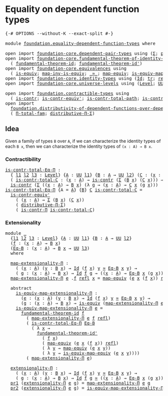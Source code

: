 # Equality on dependent function types

<pre class="Agda"><a id="49" class="Symbol">{-#</a> <a id="53" class="Keyword">OPTIONS</a> <a id="61" class="Pragma">--without-K</a> <a id="73" class="Pragma">--exact-split</a> <a id="87" class="Symbol">#-}</a>

<a id="92" class="Keyword">module</a> <a id="99" href="foundation.equality-dependent-function-types.html" class="Module">foundation.equality-dependent-function-types</a> <a id="144" class="Keyword">where</a>

<a id="151" class="Keyword">open</a> <a id="156" class="Keyword">import</a> <a id="163" href="foundation-core.dependent-pair-types.html" class="Module">foundation-core.dependent-pair-types</a> <a id="200" class="Keyword">using</a> <a id="206" class="Symbol">(</a><a id="207" href="foundation-core.dependent-pair-types.html#502" class="Record">Σ</a><a id="208" class="Symbol">;</a> <a id="210" href="foundation-core.dependent-pair-types.html#575" class="InductiveConstructor">pair</a><a id="214" class="Symbol">;</a> <a id="216" href="foundation-core.dependent-pair-types.html#592" class="Field">pr1</a><a id="219" class="Symbol">;</a> <a id="221" href="foundation-core.dependent-pair-types.html#604" class="Field">pr2</a><a id="224" class="Symbol">)</a>
<a id="226" class="Keyword">open</a> <a id="231" class="Keyword">import</a> <a id="238" href="foundation-core.fundamental-theorem-of-identity-types.html" class="Module">foundation-core.fundamental-theorem-of-identity-types</a> <a id="292" class="Keyword">using</a>
  <a id="300" class="Symbol">(</a> <a id="302" href="foundation-core.fundamental-theorem-of-identity-types.html#1888" class="Function">fundamental-theorem-id</a><a id="324" class="Symbol">;</a> <a id="326" href="foundation-core.fundamental-theorem-of-identity-types.html#2160" class="Function">fundamental-theorem-id&#39;</a><a id="349" class="Symbol">)</a>
<a id="351" class="Keyword">open</a> <a id="356" class="Keyword">import</a> <a id="363" href="foundation-core.equivalences.html" class="Module">foundation-core.equivalences</a> <a id="392" class="Keyword">using</a>
  <a id="400" class="Symbol">(</a> <a id="402" href="foundation-core.equivalences.html#1542" class="Function">is-equiv</a><a id="410" class="Symbol">;</a> <a id="412" href="foundation-core.equivalences.html#4173" class="Function">map-inv-is-equiv</a><a id="428" class="Symbol">;</a> <a id="430" href="foundation-core.equivalences.html#1607" class="Function Operator">_≃_</a><a id="433" class="Symbol">;</a> <a id="435" href="foundation-core.equivalences.html#1807" class="Function">map-equiv</a><a id="444" class="Symbol">;</a> <a id="446" href="foundation-core.equivalences.html#1862" class="Function">is-equiv-map-equiv</a><a id="464" class="Symbol">)</a>
<a id="466" class="Keyword">open</a> <a id="471" class="Keyword">import</a> <a id="478" href="foundation-core.identity-types.html" class="Module">foundation-core.identity-types</a> <a id="509" class="Keyword">using</a> <a id="515" class="Symbol">(</a><a id="516" href="foundation-core.identity-types.html#641" class="Datatype">Id</a><a id="518" class="Symbol">;</a> <a id="520" href="foundation-core.identity-types.html#4584" class="Function">tr</a><a id="522" class="Symbol">;</a> <a id="524" href="foundation-core.identity-types.html#694" class="InductiveConstructor">refl</a><a id="528" class="Symbol">)</a>
<a id="530" class="Keyword">open</a> <a id="535" class="Keyword">import</a> <a id="542" href="foundation-core.universe-levels.html" class="Module">foundation-core.universe-levels</a> <a id="574" class="Keyword">using</a> <a id="580" class="Symbol">(</a><a id="581" href="Agda.Primitive.html#597" class="Postulate">Level</a><a id="586" class="Symbol">;</a> <a id="588" href="foundation-core.universe-levels.html#222" class="Primitive">UU</a><a id="590" class="Symbol">;</a> <a id="592" href="Agda.Primitive.html#810" class="Primitive Operator">_⊔_</a><a id="595" class="Symbol">)</a>

<a id="598" class="Keyword">open</a> <a id="603" class="Keyword">import</a> <a id="610" href="foundation.contractible-types.html" class="Module">foundation.contractible-types</a> <a id="640" class="Keyword">using</a>
  <a id="648" class="Symbol">(</a> <a id="650" href="foundation-core.contractible-types.html#925" class="Function">is-contr</a><a id="658" class="Symbol">;</a> <a id="660" href="foundation-core.contractible-types.html#3739" class="Function">is-contr-equiv&#39;</a><a id="675" class="Symbol">;</a> <a id="677" href="foundation-core.contractible-types.html#1970" class="Function">is-contr-total-path</a><a id="696" class="Symbol">;</a> <a id="698" href="foundation.contractible-types.html#1218" class="Function">is-contr-Π</a><a id="708" class="Symbol">)</a>
<a id="710" class="Keyword">open</a> <a id="715" class="Keyword">import</a>
  <a id="724" href="foundation.distributivity-of-dependent-functions-over-dependent-pairs.html" class="Module">foundation.distributivity-of-dependent-functions-over-dependent-pairs</a> <a id="794" class="Keyword">using</a>
  <a id="802" class="Symbol">(</a> <a id="804" href="foundation.distributivity-of-dependent-functions-over-dependent-pairs.html#1288" class="Function">Π-total-fam</a><a id="815" class="Symbol">;</a> <a id="817" href="foundation.distributivity-of-dependent-functions-over-dependent-pairs.html#4401" class="Function">distributive-Π-Σ</a><a id="833" class="Symbol">)</a>
</pre>
## Idea

Given a family of types `B` over `A`, if we can characterize the identity types of each `B x`, then we can characterize the identity types of `(x : A) → B x`.

### Contractibility

<pre class="Agda"><a id="is-contr-total-Eq-Π"></a><a id="1038" href="foundation.equality-dependent-function-types.html#1038" class="Function">is-contr-total-Eq-Π</a> <a id="1058" class="Symbol">:</a>
  <a id="1062" class="Symbol">{</a> <a id="1064" href="foundation.equality-dependent-function-types.html#1064" class="Bound">l1</a> <a id="1067" href="foundation.equality-dependent-function-types.html#1067" class="Bound">l2</a> <a id="1070" href="foundation.equality-dependent-function-types.html#1070" class="Bound">l3</a> <a id="1073" class="Symbol">:</a> <a id="1075" href="Agda.Primitive.html#597" class="Postulate">Level</a><a id="1080" class="Symbol">}</a> <a id="1082" class="Symbol">{</a><a id="1083" href="foundation.equality-dependent-function-types.html#1083" class="Bound">A</a> <a id="1085" class="Symbol">:</a> <a id="1087" href="foundation-core.universe-levels.html#222" class="Primitive">UU</a> <a id="1090" href="foundation.equality-dependent-function-types.html#1064" class="Bound">l1</a><a id="1092" class="Symbol">}</a> <a id="1094" class="Symbol">{</a><a id="1095" href="foundation.equality-dependent-function-types.html#1095" class="Bound">B</a> <a id="1097" class="Symbol">:</a> <a id="1099" href="foundation.equality-dependent-function-types.html#1083" class="Bound">A</a> <a id="1101" class="Symbol">→</a> <a id="1103" href="foundation-core.universe-levels.html#222" class="Primitive">UU</a> <a id="1106" href="foundation.equality-dependent-function-types.html#1067" class="Bound">l2</a><a id="1108" class="Symbol">}</a> <a id="1110" class="Symbol">(</a><a id="1111" href="foundation.equality-dependent-function-types.html#1111" class="Bound">C</a> <a id="1113" class="Symbol">:</a> <a id="1115" class="Symbol">(</a><a id="1116" href="foundation.equality-dependent-function-types.html#1116" class="Bound">x</a> <a id="1118" class="Symbol">:</a> <a id="1120" href="foundation.equality-dependent-function-types.html#1083" class="Bound">A</a><a id="1121" class="Symbol">)</a> <a id="1123" class="Symbol">→</a> <a id="1125" href="foundation.equality-dependent-function-types.html#1095" class="Bound">B</a> <a id="1127" href="foundation.equality-dependent-function-types.html#1116" class="Bound">x</a> <a id="1129" class="Symbol">→</a> <a id="1131" href="foundation-core.universe-levels.html#222" class="Primitive">UU</a> <a id="1134" href="foundation.equality-dependent-function-types.html#1070" class="Bound">l3</a><a id="1136" class="Symbol">)</a> <a id="1138" class="Symbol">→</a>
  <a id="1142" class="Symbol">(</a> <a id="1144" href="foundation.equality-dependent-function-types.html#1144" class="Bound">is-contr-total-C</a> <a id="1161" class="Symbol">:</a> <a id="1163" class="Symbol">(</a><a id="1164" href="foundation.equality-dependent-function-types.html#1164" class="Bound">x</a> <a id="1166" class="Symbol">:</a> <a id="1168" href="foundation.equality-dependent-function-types.html#1083" class="Bound">A</a><a id="1169" class="Symbol">)</a> <a id="1171" class="Symbol">→</a> <a id="1173" href="foundation-core.contractible-types.html#925" class="Function">is-contr</a> <a id="1182" class="Symbol">(</a><a id="1183" href="foundation-core.dependent-pair-types.html#502" class="Record">Σ</a> <a id="1185" class="Symbol">(</a><a id="1186" href="foundation.equality-dependent-function-types.html#1095" class="Bound">B</a> <a id="1188" href="foundation.equality-dependent-function-types.html#1164" class="Bound">x</a><a id="1189" class="Symbol">)</a> <a id="1191" class="Symbol">(</a><a id="1192" href="foundation.equality-dependent-function-types.html#1111" class="Bound">C</a> <a id="1194" href="foundation.equality-dependent-function-types.html#1164" class="Bound">x</a><a id="1195" class="Symbol">)))</a> <a id="1199" class="Symbol">→</a>
  <a id="1203" href="foundation-core.contractible-types.html#925" class="Function">is-contr</a> <a id="1212" class="Symbol">(</a><a id="1213" href="foundation-core.dependent-pair-types.html#502" class="Record">Σ</a> <a id="1215" class="Symbol">((</a><a id="1217" href="foundation.equality-dependent-function-types.html#1217" class="Bound">x</a> <a id="1219" class="Symbol">:</a> <a id="1221" href="foundation.equality-dependent-function-types.html#1083" class="Bound">A</a><a id="1222" class="Symbol">)</a> <a id="1224" class="Symbol">→</a> <a id="1226" href="foundation.equality-dependent-function-types.html#1095" class="Bound">B</a> <a id="1228" href="foundation.equality-dependent-function-types.html#1217" class="Bound">x</a><a id="1229" class="Symbol">)</a> <a id="1231" class="Symbol">(λ</a> <a id="1234" href="foundation.equality-dependent-function-types.html#1234" class="Bound">g</a> <a id="1236" class="Symbol">→</a> <a id="1238" class="Symbol">(</a><a id="1239" href="foundation.equality-dependent-function-types.html#1239" class="Bound">x</a> <a id="1241" class="Symbol">:</a> <a id="1243" href="foundation.equality-dependent-function-types.html#1083" class="Bound">A</a><a id="1244" class="Symbol">)</a> <a id="1246" class="Symbol">→</a> <a id="1248" href="foundation.equality-dependent-function-types.html#1111" class="Bound">C</a> <a id="1250" href="foundation.equality-dependent-function-types.html#1239" class="Bound">x</a> <a id="1252" class="Symbol">(</a><a id="1253" href="foundation.equality-dependent-function-types.html#1234" class="Bound">g</a> <a id="1255" href="foundation.equality-dependent-function-types.html#1239" class="Bound">x</a><a id="1256" class="Symbol">)))</a>
<a id="1260" href="foundation.equality-dependent-function-types.html#1038" class="Function">is-contr-total-Eq-Π</a> <a id="1280" class="Symbol">{</a><a id="1281" class="Argument">A</a> <a id="1283" class="Symbol">=</a> <a id="1285" href="foundation.equality-dependent-function-types.html#1285" class="Bound">A</a><a id="1286" class="Symbol">}</a> <a id="1288" class="Symbol">{</a><a id="1289" href="foundation.equality-dependent-function-types.html#1289" class="Bound">B</a><a id="1290" class="Symbol">}</a> <a id="1292" href="foundation.equality-dependent-function-types.html#1292" class="Bound">C</a> <a id="1294" href="foundation.equality-dependent-function-types.html#1294" class="Bound">is-contr-total-C</a> <a id="1311" class="Symbol">=</a>
  <a id="1315" href="foundation-core.contractible-types.html#3739" class="Function">is-contr-equiv&#39;</a>
    <a id="1335" class="Symbol">(</a> <a id="1337" class="Symbol">(</a><a id="1338" href="foundation.equality-dependent-function-types.html#1338" class="Bound">x</a> <a id="1340" class="Symbol">:</a> <a id="1342" href="foundation.equality-dependent-function-types.html#1285" class="Bound">A</a><a id="1343" class="Symbol">)</a> <a id="1345" class="Symbol">→</a> <a id="1347" href="foundation-core.dependent-pair-types.html#502" class="Record">Σ</a> <a id="1349" class="Symbol">(</a><a id="1350" href="foundation.equality-dependent-function-types.html#1289" class="Bound">B</a> <a id="1352" href="foundation.equality-dependent-function-types.html#1338" class="Bound">x</a><a id="1353" class="Symbol">)</a> <a id="1355" class="Symbol">(</a><a id="1356" href="foundation.equality-dependent-function-types.html#1292" class="Bound">C</a> <a id="1358" href="foundation.equality-dependent-function-types.html#1338" class="Bound">x</a><a id="1359" class="Symbol">))</a>
    <a id="1366" class="Symbol">(</a> <a id="1368" href="foundation.distributivity-of-dependent-functions-over-dependent-pairs.html#4401" class="Function">distributive-Π-Σ</a><a id="1384" class="Symbol">)</a>
    <a id="1390" class="Symbol">(</a> <a id="1392" href="foundation.contractible-types.html#1218" class="Function">is-contr-Π</a> <a id="1403" href="foundation.equality-dependent-function-types.html#1294" class="Bound">is-contr-total-C</a><a id="1419" class="Symbol">)</a>
</pre>
### Extensionality

<pre class="Agda"><a id="1454" class="Keyword">module</a> <a id="1461" href="foundation.equality-dependent-function-types.html#1461" class="Module">_</a>
  <a id="1465" class="Symbol">{</a><a id="1466" href="foundation.equality-dependent-function-types.html#1466" class="Bound">l1</a> <a id="1469" href="foundation.equality-dependent-function-types.html#1469" class="Bound">l2</a> <a id="1472" href="foundation.equality-dependent-function-types.html#1472" class="Bound">l3</a> <a id="1475" class="Symbol">:</a> <a id="1477" href="Agda.Primitive.html#597" class="Postulate">Level</a><a id="1482" class="Symbol">}</a> <a id="1484" class="Symbol">{</a><a id="1485" href="foundation.equality-dependent-function-types.html#1485" class="Bound">A</a> <a id="1487" class="Symbol">:</a> <a id="1489" href="foundation-core.universe-levels.html#222" class="Primitive">UU</a> <a id="1492" href="foundation.equality-dependent-function-types.html#1466" class="Bound">l1</a><a id="1494" class="Symbol">}</a> <a id="1496" class="Symbol">{</a><a id="1497" href="foundation.equality-dependent-function-types.html#1497" class="Bound">B</a> <a id="1499" class="Symbol">:</a> <a id="1501" href="foundation.equality-dependent-function-types.html#1485" class="Bound">A</a> <a id="1503" class="Symbol">→</a> <a id="1505" href="foundation-core.universe-levels.html#222" class="Primitive">UU</a> <a id="1508" href="foundation.equality-dependent-function-types.html#1469" class="Bound">l2</a><a id="1510" class="Symbol">}</a>
  <a id="1514" class="Symbol">(</a><a id="1515" href="foundation.equality-dependent-function-types.html#1515" class="Bound">f</a> <a id="1517" class="Symbol">:</a> <a id="1519" class="Symbol">(</a><a id="1520" href="foundation.equality-dependent-function-types.html#1520" class="Bound">x</a> <a id="1522" class="Symbol">:</a> <a id="1524" href="foundation.equality-dependent-function-types.html#1485" class="Bound">A</a><a id="1525" class="Symbol">)</a> <a id="1527" class="Symbol">→</a> <a id="1529" href="foundation.equality-dependent-function-types.html#1497" class="Bound">B</a> <a id="1531" href="foundation.equality-dependent-function-types.html#1520" class="Bound">x</a><a id="1532" class="Symbol">)</a>
  <a id="1536" class="Symbol">(</a><a id="1537" href="foundation.equality-dependent-function-types.html#1537" class="Bound">Eq-B</a> <a id="1542" class="Symbol">:</a> <a id="1544" class="Symbol">(</a><a id="1545" href="foundation.equality-dependent-function-types.html#1545" class="Bound">x</a> <a id="1547" class="Symbol">:</a> <a id="1549" href="foundation.equality-dependent-function-types.html#1485" class="Bound">A</a><a id="1550" class="Symbol">)</a> <a id="1552" class="Symbol">→</a> <a id="1554" href="foundation.equality-dependent-function-types.html#1497" class="Bound">B</a> <a id="1556" href="foundation.equality-dependent-function-types.html#1545" class="Bound">x</a> <a id="1558" class="Symbol">→</a> <a id="1560" href="foundation-core.universe-levels.html#222" class="Primitive">UU</a> <a id="1563" href="foundation.equality-dependent-function-types.html#1472" class="Bound">l3</a><a id="1565" class="Symbol">)</a>
  <a id="1569" class="Keyword">where</a>

  <a id="1578" href="foundation.equality-dependent-function-types.html#1578" class="Function">map-extensionality-Π</a> <a id="1599" class="Symbol">:</a>
    <a id="1605" class="Symbol">(</a> <a id="1607" class="Symbol">(</a><a id="1608" href="foundation.equality-dependent-function-types.html#1608" class="Bound">x</a> <a id="1610" class="Symbol">:</a> <a id="1612" href="foundation.equality-dependent-function-types.html#1485" class="Bound">A</a><a id="1613" class="Symbol">)</a> <a id="1615" class="Symbol">(</a><a id="1616" href="foundation.equality-dependent-function-types.html#1616" class="Bound">y</a> <a id="1618" class="Symbol">:</a> <a id="1620" href="foundation.equality-dependent-function-types.html#1497" class="Bound">B</a> <a id="1622" href="foundation.equality-dependent-function-types.html#1608" class="Bound">x</a><a id="1623" class="Symbol">)</a> <a id="1625" class="Symbol">→</a> <a id="1627" href="foundation-core.identity-types.html#641" class="Datatype">Id</a> <a id="1630" class="Symbol">(</a><a id="1631" href="foundation.equality-dependent-function-types.html#1515" class="Bound">f</a> <a id="1633" href="foundation.equality-dependent-function-types.html#1608" class="Bound">x</a><a id="1634" class="Symbol">)</a> <a id="1636" href="foundation.equality-dependent-function-types.html#1616" class="Bound">y</a> <a id="1638" href="foundation-core.equivalences.html#1607" class="Function Operator">≃</a> <a id="1640" href="foundation.equality-dependent-function-types.html#1537" class="Bound">Eq-B</a> <a id="1645" href="foundation.equality-dependent-function-types.html#1608" class="Bound">x</a> <a id="1647" href="foundation.equality-dependent-function-types.html#1616" class="Bound">y</a><a id="1648" class="Symbol">)</a> <a id="1650" class="Symbol">→</a>
    <a id="1656" class="Symbol">(</a> <a id="1658" href="foundation.equality-dependent-function-types.html#1658" class="Bound">g</a> <a id="1660" class="Symbol">:</a> <a id="1662" class="Symbol">(</a><a id="1663" href="foundation.equality-dependent-function-types.html#1663" class="Bound">x</a> <a id="1665" class="Symbol">:</a> <a id="1667" href="foundation.equality-dependent-function-types.html#1485" class="Bound">A</a><a id="1668" class="Symbol">)</a> <a id="1670" class="Symbol">→</a> <a id="1672" href="foundation.equality-dependent-function-types.html#1497" class="Bound">B</a> <a id="1674" href="foundation.equality-dependent-function-types.html#1663" class="Bound">x</a><a id="1675" class="Symbol">)</a> <a id="1677" class="Symbol">→</a> <a id="1679" href="foundation-core.identity-types.html#641" class="Datatype">Id</a> <a id="1682" href="foundation.equality-dependent-function-types.html#1515" class="Bound">f</a> <a id="1684" href="foundation.equality-dependent-function-types.html#1658" class="Bound">g</a> <a id="1686" class="Symbol">→</a> <a id="1688" class="Symbol">((</a><a id="1690" href="foundation.equality-dependent-function-types.html#1690" class="Bound">x</a> <a id="1692" class="Symbol">:</a> <a id="1694" href="foundation.equality-dependent-function-types.html#1485" class="Bound">A</a><a id="1695" class="Symbol">)</a> <a id="1697" class="Symbol">→</a> <a id="1699" href="foundation.equality-dependent-function-types.html#1537" class="Bound">Eq-B</a> <a id="1704" href="foundation.equality-dependent-function-types.html#1690" class="Bound">x</a> <a id="1706" class="Symbol">(</a><a id="1707" href="foundation.equality-dependent-function-types.html#1658" class="Bound">g</a> <a id="1709" href="foundation.equality-dependent-function-types.html#1690" class="Bound">x</a><a id="1710" class="Symbol">))</a>
  <a id="1715" href="foundation.equality-dependent-function-types.html#1578" class="Function">map-extensionality-Π</a> <a id="1736" href="foundation.equality-dependent-function-types.html#1736" class="Bound">e</a> <a id="1738" class="DottedPattern Symbol">.</a><a id="1739" href="foundation.equality-dependent-function-types.html#1515" class="DottedPattern Bound">f</a> <a id="1741" href="foundation-core.identity-types.html#694" class="InductiveConstructor">refl</a> <a id="1746" href="foundation.equality-dependent-function-types.html#1746" class="Bound">x</a> <a id="1748" class="Symbol">=</a> <a id="1750" href="foundation-core.equivalences.html#1807" class="Function">map-equiv</a> <a id="1760" class="Symbol">(</a><a id="1761" href="foundation.equality-dependent-function-types.html#1736" class="Bound">e</a> <a id="1763" href="foundation.equality-dependent-function-types.html#1746" class="Bound">x</a> <a id="1765" class="Symbol">(</a><a id="1766" href="foundation.equality-dependent-function-types.html#1515" class="Bound">f</a> <a id="1768" href="foundation.equality-dependent-function-types.html#1746" class="Bound">x</a><a id="1769" class="Symbol">))</a> <a id="1772" href="foundation-core.identity-types.html#694" class="InductiveConstructor">refl</a>

  <a id="1780" class="Keyword">abstract</a>
    <a id="1793" href="foundation.equality-dependent-function-types.html#1793" class="Function">is-equiv-map-extensionality-Π</a> <a id="1823" class="Symbol">:</a>
      <a id="1831" class="Symbol">(</a><a id="1832" href="foundation.equality-dependent-function-types.html#1832" class="Bound">e</a> <a id="1834" class="Symbol">:</a> <a id="1836" class="Symbol">(</a><a id="1837" href="foundation.equality-dependent-function-types.html#1837" class="Bound">x</a> <a id="1839" class="Symbol">:</a> <a id="1841" href="foundation.equality-dependent-function-types.html#1485" class="Bound">A</a><a id="1842" class="Symbol">)</a> <a id="1844" class="Symbol">(</a><a id="1845" href="foundation.equality-dependent-function-types.html#1845" class="Bound">y</a> <a id="1847" class="Symbol">:</a> <a id="1849" href="foundation.equality-dependent-function-types.html#1497" class="Bound">B</a> <a id="1851" href="foundation.equality-dependent-function-types.html#1837" class="Bound">x</a><a id="1852" class="Symbol">)</a> <a id="1854" class="Symbol">→</a> <a id="1856" href="foundation-core.identity-types.html#641" class="Datatype">Id</a> <a id="1859" class="Symbol">(</a><a id="1860" href="foundation.equality-dependent-function-types.html#1515" class="Bound">f</a> <a id="1862" href="foundation.equality-dependent-function-types.html#1837" class="Bound">x</a><a id="1863" class="Symbol">)</a> <a id="1865" href="foundation.equality-dependent-function-types.html#1845" class="Bound">y</a> <a id="1867" href="foundation-core.equivalences.html#1607" class="Function Operator">≃</a> <a id="1869" href="foundation.equality-dependent-function-types.html#1537" class="Bound">Eq-B</a> <a id="1874" href="foundation.equality-dependent-function-types.html#1837" class="Bound">x</a> <a id="1876" href="foundation.equality-dependent-function-types.html#1845" class="Bound">y</a><a id="1877" class="Symbol">)</a> <a id="1879" class="Symbol">→</a>
      <a id="1887" class="Symbol">(</a><a id="1888" href="foundation.equality-dependent-function-types.html#1888" class="Bound">g</a> <a id="1890" class="Symbol">:</a> <a id="1892" class="Symbol">(</a><a id="1893" href="foundation.equality-dependent-function-types.html#1893" class="Bound">x</a> <a id="1895" class="Symbol">:</a> <a id="1897" href="foundation.equality-dependent-function-types.html#1485" class="Bound">A</a><a id="1898" class="Symbol">)</a> <a id="1900" class="Symbol">→</a> <a id="1902" href="foundation.equality-dependent-function-types.html#1497" class="Bound">B</a> <a id="1904" href="foundation.equality-dependent-function-types.html#1893" class="Bound">x</a><a id="1905" class="Symbol">)</a> <a id="1907" class="Symbol">→</a> <a id="1909" href="foundation-core.equivalences.html#1542" class="Function">is-equiv</a> <a id="1918" class="Symbol">(</a><a id="1919" href="foundation.equality-dependent-function-types.html#1578" class="Function">map-extensionality-Π</a> <a id="1940" href="foundation.equality-dependent-function-types.html#1832" class="Bound">e</a> <a id="1942" href="foundation.equality-dependent-function-types.html#1888" class="Bound">g</a><a id="1943" class="Symbol">)</a>
    <a id="1949" href="foundation.equality-dependent-function-types.html#1793" class="Function">is-equiv-map-extensionality-Π</a> <a id="1979" href="foundation.equality-dependent-function-types.html#1979" class="Bound">e</a> <a id="1981" class="Symbol">=</a>
      <a id="1989" href="foundation-core.fundamental-theorem-of-identity-types.html#1888" class="Function">fundamental-theorem-id</a> <a id="2012" href="foundation.equality-dependent-function-types.html#1515" class="Bound">f</a>
        <a id="2022" class="Symbol">(</a> <a id="2024" href="foundation.equality-dependent-function-types.html#1578" class="Function">map-extensionality-Π</a> <a id="2045" href="foundation.equality-dependent-function-types.html#1979" class="Bound">e</a> <a id="2047" href="foundation.equality-dependent-function-types.html#1515" class="Bound">f</a> <a id="2049" href="foundation-core.identity-types.html#694" class="InductiveConstructor">refl</a><a id="2053" class="Symbol">)</a>
        <a id="2063" class="Symbol">(</a> <a id="2065" href="foundation.equality-dependent-function-types.html#1038" class="Function">is-contr-total-Eq-Π</a> <a id="2085" href="foundation.equality-dependent-function-types.html#1537" class="Bound">Eq-B</a>
          <a id="2100" class="Symbol">(</a> <a id="2102" class="Symbol">λ</a> <a id="2104" href="foundation.equality-dependent-function-types.html#2104" class="Bound">x</a> <a id="2106" class="Symbol">→</a>
            <a id="2120" href="foundation-core.fundamental-theorem-of-identity-types.html#2160" class="Function">fundamental-theorem-id&#39;</a>
              <a id="2158" class="Symbol">(</a> <a id="2160" href="foundation.equality-dependent-function-types.html#1515" class="Bound">f</a> <a id="2162" href="foundation.equality-dependent-function-types.html#2104" class="Bound">x</a><a id="2163" class="Symbol">)</a>
              <a id="2179" class="Symbol">(</a> <a id="2181" href="foundation-core.equivalences.html#1807" class="Function">map-equiv</a> <a id="2191" class="Symbol">(</a><a id="2192" href="foundation.equality-dependent-function-types.html#1979" class="Bound">e</a> <a id="2194" href="foundation.equality-dependent-function-types.html#2104" class="Bound">x</a> <a id="2196" class="Symbol">(</a><a id="2197" href="foundation.equality-dependent-function-types.html#1515" class="Bound">f</a> <a id="2199" href="foundation.equality-dependent-function-types.html#2104" class="Bound">x</a><a id="2200" class="Symbol">))</a> <a id="2203" href="foundation-core.identity-types.html#694" class="InductiveConstructor">refl</a><a id="2207" class="Symbol">)</a>
              <a id="2223" class="Symbol">(</a> <a id="2225" class="Symbol">λ</a> <a id="2227" href="foundation.equality-dependent-function-types.html#2227" class="Bound">y</a> <a id="2229" class="Symbol">→</a> <a id="2231" href="foundation-core.equivalences.html#1807" class="Function">map-equiv</a> <a id="2241" class="Symbol">(</a><a id="2242" href="foundation.equality-dependent-function-types.html#1979" class="Bound">e</a> <a id="2244" href="foundation.equality-dependent-function-types.html#2104" class="Bound">x</a> <a id="2246" href="foundation.equality-dependent-function-types.html#2227" class="Bound">y</a><a id="2247" class="Symbol">))</a>
              <a id="2264" class="Symbol">(</a> <a id="2266" class="Symbol">λ</a> <a id="2268" href="foundation.equality-dependent-function-types.html#2268" class="Bound">y</a> <a id="2270" class="Symbol">→</a> <a id="2272" href="foundation-core.equivalences.html#1862" class="Function">is-equiv-map-equiv</a> <a id="2291" class="Symbol">(</a><a id="2292" href="foundation.equality-dependent-function-types.html#1979" class="Bound">e</a> <a id="2294" href="foundation.equality-dependent-function-types.html#2104" class="Bound">x</a> <a id="2296" href="foundation.equality-dependent-function-types.html#2268" class="Bound">y</a><a id="2297" class="Symbol">))))</a>
        <a id="2310" class="Symbol">(</a> <a id="2312" href="foundation.equality-dependent-function-types.html#1578" class="Function">map-extensionality-Π</a> <a id="2333" href="foundation.equality-dependent-function-types.html#1979" class="Bound">e</a><a id="2334" class="Symbol">)</a>
  
  <a id="2341" href="foundation.equality-dependent-function-types.html#2341" class="Function">extensionality-Π</a> <a id="2358" class="Symbol">:</a>
    <a id="2364" class="Symbol">(</a> <a id="2366" class="Symbol">(</a><a id="2367" href="foundation.equality-dependent-function-types.html#2367" class="Bound">x</a> <a id="2369" class="Symbol">:</a> <a id="2371" href="foundation.equality-dependent-function-types.html#1485" class="Bound">A</a><a id="2372" class="Symbol">)</a> <a id="2374" class="Symbol">(</a><a id="2375" href="foundation.equality-dependent-function-types.html#2375" class="Bound">y</a> <a id="2377" class="Symbol">:</a> <a id="2379" href="foundation.equality-dependent-function-types.html#1497" class="Bound">B</a> <a id="2381" href="foundation.equality-dependent-function-types.html#2367" class="Bound">x</a><a id="2382" class="Symbol">)</a> <a id="2384" class="Symbol">→</a> <a id="2386" href="foundation-core.identity-types.html#641" class="Datatype">Id</a> <a id="2389" class="Symbol">(</a><a id="2390" href="foundation.equality-dependent-function-types.html#1515" class="Bound">f</a> <a id="2392" href="foundation.equality-dependent-function-types.html#2367" class="Bound">x</a><a id="2393" class="Symbol">)</a> <a id="2395" href="foundation.equality-dependent-function-types.html#2375" class="Bound">y</a> <a id="2397" href="foundation-core.equivalences.html#1607" class="Function Operator">≃</a> <a id="2399" href="foundation.equality-dependent-function-types.html#1537" class="Bound">Eq-B</a> <a id="2404" href="foundation.equality-dependent-function-types.html#2367" class="Bound">x</a> <a id="2406" href="foundation.equality-dependent-function-types.html#2375" class="Bound">y</a><a id="2407" class="Symbol">)</a> <a id="2409" class="Symbol">→</a>
    <a id="2415" class="Symbol">(</a> <a id="2417" href="foundation.equality-dependent-function-types.html#2417" class="Bound">g</a> <a id="2419" class="Symbol">:</a> <a id="2421" class="Symbol">(</a><a id="2422" href="foundation.equality-dependent-function-types.html#2422" class="Bound">x</a> <a id="2424" class="Symbol">:</a> <a id="2426" href="foundation.equality-dependent-function-types.html#1485" class="Bound">A</a><a id="2427" class="Symbol">)</a> <a id="2429" class="Symbol">→</a> <a id="2431" href="foundation.equality-dependent-function-types.html#1497" class="Bound">B</a> <a id="2433" href="foundation.equality-dependent-function-types.html#2422" class="Bound">x</a><a id="2434" class="Symbol">)</a> <a id="2436" class="Symbol">→</a> <a id="2438" href="foundation-core.identity-types.html#641" class="Datatype">Id</a> <a id="2441" href="foundation.equality-dependent-function-types.html#1515" class="Bound">f</a> <a id="2443" href="foundation.equality-dependent-function-types.html#2417" class="Bound">g</a> <a id="2445" href="foundation-core.equivalences.html#1607" class="Function Operator">≃</a> <a id="2447" class="Symbol">((</a><a id="2449" href="foundation.equality-dependent-function-types.html#2449" class="Bound">x</a> <a id="2451" class="Symbol">:</a> <a id="2453" href="foundation.equality-dependent-function-types.html#1485" class="Bound">A</a><a id="2454" class="Symbol">)</a> <a id="2456" class="Symbol">→</a> <a id="2458" href="foundation.equality-dependent-function-types.html#1537" class="Bound">Eq-B</a> <a id="2463" href="foundation.equality-dependent-function-types.html#2449" class="Bound">x</a> <a id="2465" class="Symbol">(</a><a id="2466" href="foundation.equality-dependent-function-types.html#2417" class="Bound">g</a> <a id="2468" href="foundation.equality-dependent-function-types.html#2449" class="Bound">x</a><a id="2469" class="Symbol">))</a>
  <a id="2474" href="foundation-core.dependent-pair-types.html#592" class="Field">pr1</a> <a id="2478" class="Symbol">(</a><a id="2479" href="foundation.equality-dependent-function-types.html#2341" class="Function">extensionality-Π</a> <a id="2496" href="foundation.equality-dependent-function-types.html#2496" class="Bound">e</a> <a id="2498" href="foundation.equality-dependent-function-types.html#2498" class="Bound">g</a><a id="2499" class="Symbol">)</a> <a id="2501" class="Symbol">=</a> <a id="2503" href="foundation.equality-dependent-function-types.html#1578" class="Function">map-extensionality-Π</a> <a id="2524" href="foundation.equality-dependent-function-types.html#2496" class="Bound">e</a> <a id="2526" href="foundation.equality-dependent-function-types.html#2498" class="Bound">g</a>
  <a id="2530" href="foundation-core.dependent-pair-types.html#604" class="Field">pr2</a> <a id="2534" class="Symbol">(</a><a id="2535" href="foundation.equality-dependent-function-types.html#2341" class="Function">extensionality-Π</a> <a id="2552" href="foundation.equality-dependent-function-types.html#2552" class="Bound">e</a> <a id="2554" href="foundation.equality-dependent-function-types.html#2554" class="Bound">g</a><a id="2555" class="Symbol">)</a> <a id="2557" class="Symbol">=</a> <a id="2559" href="foundation.equality-dependent-function-types.html#1793" class="Function">is-equiv-map-extensionality-Π</a> <a id="2589" href="foundation.equality-dependent-function-types.html#2552" class="Bound">e</a> <a id="2591" href="foundation.equality-dependent-function-types.html#2554" class="Bound">g</a>
</pre>